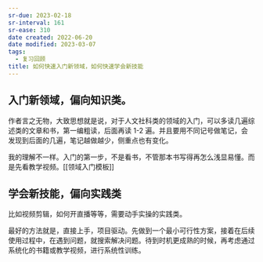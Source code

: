 ```yaml
---
sr-due: 2023-02-18
sr-interval: 161
sr-ease: 310
date created: 2022-06-20
date modified: 2023-03-07
tags:
  - 复习回顾
title: 如何快速入门新领域，如何快速学会新技能
---
```


## 入门新领域，偏向知识类。

作者言之无物，大致思想就是说，对于人文社科类的领域的入门，可以多读几遍综述类的文章和书，第一编粗读，后面再读 1-2 遍。并且要用不同记号做笔记，会发现到后面的几遍，笔记越做越少，侧重点也有变化。

我的理解不一样。入门的第一步，不是看书，不管那本书写得再怎么浅显易懂。而是先看教学视频。[[领域入门模板]]

## 学会新技能，偏向实践类

比如视频剪辑，如何开直播等等，需要动手实操的实践类。

最好的方法就是，直接上手，项目驱动。先做到一个最小可行性方案，接着在后续使用过程中，在遇到问题，就搜索解决问题。待到时机更成熟的时候，再考虑通过系统化的书籍或教学视频，进行系统性训练。

